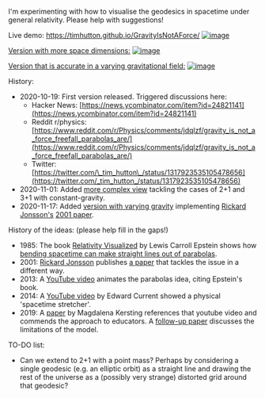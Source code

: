 I'm experimenting with how to visualise the geodesics in spacetime under general relativity. Please help with suggestions!

Live demo: https://timhutton.github.io/GravityIsNotAForce/
[![image](https://user-images.githubusercontent.com/647092/108274554-f540bf80-716c-11eb-865d-a7e557a287ad.png)](https://timhutton.github.io/GravityIsNotAForce/)

[Version with more space dimensions:](https://timhutton.github.io/GravityIsNotAForce/constant_gravity_4d.html)
[![image](https://user-images.githubusercontent.com/647092/108274529-ece88480-716c-11eb-827d-2c0c3d510179.png)](https://timhutton.github.io/GravityIsNotAForce/constant_gravity_4d.html)

[Version that is accurate in a varying gravitational field:](https://timhutton.github.io/GravityIsNotAForce/variable_gravity.html)
[![image](https://user-images.githubusercontent.com/647092/108274429-cd515c00-716c-11eb-922f-80ab98b18fd1.png)](https://timhutton.github.io/GravityIsNotAForce/variable_gravity.html)

History:
- 2020-10-19: First version released. Triggered discussions here:
    - Hacker News: [https://news.ycombinator.com/item?id=24821141](https://news.ycombinator.com/item?id=24821141)
    - Reddit r/physics: [https://www.reddit.com/r/Physics/comments/jdqlzf/gravity_is_not_a_force_freefall_parabolas_are/](https://www.reddit.com/r/Physics/comments/jdqlzf/gravity_is_not_a_force_freefall_parabolas_are/)
    - Twitter: [https://twitter.com/\_tim_hutton\_/status/1317923535105478656](https://twitter.com/_tim_hutton_/status/1317923535105478656)
- 2020-11-01: Added [more complex view](https://timhutton.github.io/GravityIsNotAForce/constant_gravity_4d.html) tackling the cases of 2+1 and 3+1 with constant-gravity.
- 2020-11-17: Added [version with varying gravity](https://timhutton.github.io/GravityIsNotAForce/variable_gravity.html) implementing [Rickard Jonsson's](http://www.relativitet.se/) [2001 paper](http://www.relativitet.se/Webarticles/2001GRG-Jonsson33p1207.pdf).

History of the ideas: (please help fill in the gaps!)
- 1985: The book [Relativity Visualized](https://books.google.de/books?id=lwZBAQAAIAAJ) by Lewis Carroll Epstein shows how [bending spacetime can make straight lines out of parabolas](http://demoweb.physics.ucla.edu/content/10-curved-spacetime).
- 2001: [Rickard Jonsson](http://www.relativitet.se/) publishes [a paper](http://www.relativitet.se/Webarticles/2001GRG-Jonsson33p1207.pdf) that tackles the issue in a different way.
- 2013: A [YouTube video](https://www.youtube.com/watch?v=DdC0QN6f3G4) animates the parabolas idea, citing Epstein's book.
- 2014: A [YouTube video](https://www.youtube.com/watch?v=jlTVIMOix3I) by Edward Current showed a physical 'spacetime stretcher'.
- 2019: A [paper](https://iopscience.iop.org/article/10.1088/1361-6552/ab08f5/pdf) by Magdalena Kersting references that youtube video and commends the approach to educators. A [follow-up paper](https://iopscience.iop.org/article/10.1088/1361-6552/ab56d7/pdf) discusses the limitations of the model.

TO-DO list:
- Can we extend to 2+1 with a point mass? Perhaps by considering a single geodesic (e.g. an elliptic orbit) as a straight line and drawing the rest of the universe as a (possibly very strange) distorted grid around that geodesic?
